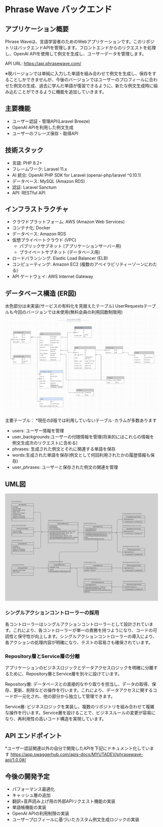 # Phrase Wave バックエンド

## アプリケーション概要
Phrase Waveは、言語学習者のためのWebアプリケーションです。このリポジトリはバックエンドAPIを管理します。フロントエンドからのリクエストを処理し、OpenAI APIを使用して例文を生成し、ユーザーデータを管理します。

API URL: https://api.phrasewave.com/

※現バージョンでは単純に入力した単語を組み合わせて例文を生成し、保存をすることしかできませんが、今後のバージョンではユーザーのプロフィールに合わせた例文の生成、過去に学んだ単語が復習できるように、新たな例文生成時に組み込むことができるように機能を追加していきます。

## 主要機能
- ユーザー認証・管理API(Laravel Breeze)
- OpenAI APIを利用した例文生成
- ユーザーのフレーズ保存・取得API

## 技術スタック
- 言語: PHP 8.2+
- フレームワーク: Laravel 11.x
- AI 統合: OpenAI PHP SDK for Laravel (openai-php/laravel ^0.10.1)
- データベース: MySQL (Amazon RDS)
- 認証: Laravel Sanctum
- API: RESTful API

## インフラストラクチャ
- クラウドプラットフォーム: AWS (Amazon Web Services)
- コンテナ化: Docker
- データベース: Amazon RDS
- 仮想プライベートクラウド (VPC)
  - パブリックサブネット (アプリケーションサーバー用)
  - プライベートサブネット (データベース用)
- ロードバランシング: Elastic Load Balancer (ELB)
- コンピューティング: Amazon EC2 (複数のアベイラビリティーゾーンにわたる)
- API ゲートウェイ: AWS Internet Gateway

## データベース構造 (ER図)
水色部分は未実装(サービスの有料化を見据えたテーブル)
UserRequestsテーブルも今回のバージョンでは未使用(無料会員の利用回数制限用)
![ER図](docs/images/phrasewave-er.png)

主要テーブル：
*現在のβ版では利用していないテーブル･カラムが多数あります
- users: ユーザー情報を管理
- user_backgrounds:ユーザーの付随情報を管理(将来的にはこれらの情報を例文生成次のリクエストに含める)
- phrases: 生成された例文とそれに関連する単語を保存
- words:生成された単語を保存(例文として何回利用されたかの履歴情報も保存)
- user_phrases: ユーザーと保存された例文の関連を管理

## UML図
![UML図](docs/images/phrasewave-uml.png)

### シングルアクションコントローラーの採用
各コントローラーはシングルアクションコントローラーとして設計されています。これにより、各コントローラーが単一の責務を持つようになり、コードの可読性と保守性が向上します。シングルアクションコントローラーの導入により、各アクションの処理内容が明確になり、テストの容易さも確保されています。

### Repository層とService層の分離
アプリケーションのビジネスロジックとデータアクセスロジックを明確に分離するために、Repository層とService層を別々に設けています。

Repository層: データベースとの直接的なやり取りを担当し、データの取得、保存、更新、削除などの操作を行います。これにより、データアクセスに関するコードが一元化され、他の部分から独立して管理できます。

Service層: ビジネスロジックを実装し、複数のリポジトリを組み合わせて複雑な操作を行います。Service層を設けることで、ビジネスルールの変更が容易になり、再利用性の高いコード構造を実現しています。

## API エンドポイント
*ユーザー認証関連以外の自分で開発したAPIを下記にドキュメント化しています
https://app.swaggerhub.com/apis-docs/MYUTADEV/phrasewave-api/1.0.0#/


## 今後の開発予定
- パフォーマンス最適化
- キャッシュ層の追加
- 翻訳+音声読み上げ用の外部APIリクエスト機能の実装
- 単語帳機能の実装
- OpenAI APIの利用制限の実装
- ユーザープロフィールに基づいたカスタム例文生成ロジックの実装
